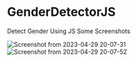 # GenderDetectorJS
Detect Gender Using JS
Some Screenshots

![Screenshot from 2023-04-29 20-07-31](https://user-images.githubusercontent.com/97360825/235308707-0a478713-ad09-41c5-81b8-df963c1ce7b7.png)
![Screenshot from 2023-04-29 20-07-52](https://user-images.githubusercontent.com/97360825/235308710-69e6a48b-36e4-4d85-9065-6c08090bb3c2.png)
